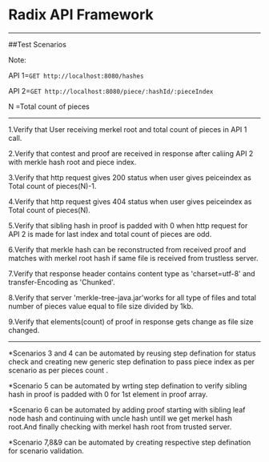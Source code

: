 
# Radix API Framework
----------------------------------------------
##Test Scenarios

Note:

API 1=`GET http://localhost:8080/hashes`

API 2=`GET http://localhost:8080/piece/:hashId/:pieceIndex`

N =Total count of pieces


___

1.Verify that User receiving merkel root and total count of pieces in API 1 call.

2.Verify that contest and proof are received in response after caliing API 2 with merkle hash root and piece index.

3.Verify that http request gives 200 status when user gives peiceindex as Total count of pieces(N)-1.

4.Verify that http request gives 404 status when user gives peiceindex as Total count of pieces(N).

5.Verify that sibling hash in proof is padded with 0 when http request for API 2 is made for last index and total count of pieces are odd.

6.Verify that merkle hash can be reconstructed from received  proof and matches with merkel root hash if same file is received from trustless server.

7.Verify that response header contains content type as 'charset=utf-8' and transfer-Encoding as 'Chunked'.

8.Verify that server 'merkle-tree-java.jar'works for all type of files and total number of pieces value equal to file size divided by 1kb.

9.Verify that elements(count) of proof in response gets change as file size changed.
***


*Scenarios 3 and 4 can be automated by reusing step defination for status check and creating new generic step defination to pass piece index as per scenario as per pieces count .

*Scenario 5 can be automated by wrting step defination to verify sibling hash in proof is padded with 0 for 1st element in proof array.

*Scenario 6 can be automated by adding proof starting with sibling leaf node hash and continuing with uncle hash untill we get merkel hash root.And finally checking with merkel hash root from trusted server.

*Scenario 7,8&9 can be automated by creating respective step defination for scenario validation.

